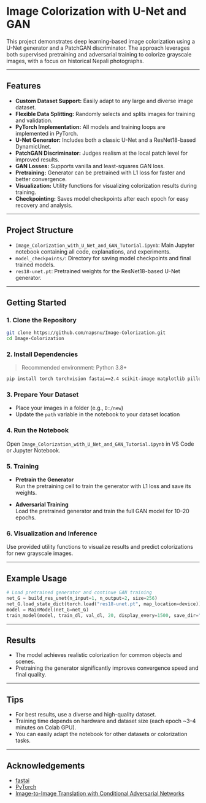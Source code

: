 # Image Colorization with U-Net and GAN

This project demonstrates deep learning-based image colorization using a U-Net generator and a PatchGAN discriminator. The approach leverages both supervised pretraining and adversarial training to colorize grayscale images, with a focus on historical Nepali photographs.

---

## Features

- **Custom Dataset Support:** Easily adapt to any large and diverse image dataset.
- **Flexible Data Splitting:** Randomly selects and splits images for training and validation.
- **PyTorch Implementation:** All models and training loops are implemented in PyTorch.
- **U-Net Generator:** Includes both a classic U-Net and a ResNet18-based DynamicUnet.
- **PatchGAN Discriminator:** Judges realism at the local patch level for improved results.
- **GAN Losses:** Supports vanilla and least-squares GAN loss.
- **Pretraining:** Generator can be pretrained with L1 loss for faster and better convergence.
- **Visualization:** Utility functions for visualizing colorization results during training.
- **Checkpointing:** Saves model checkpoints after each epoch for easy recovery and analysis.

---

## Project Structure

- `Image_Colorization_with_U_Net_and_GAN_Tutorial.ipynb`: Main Jupyter notebook containing all code, explanations, and experiments.
- `model_checkpoints/`: Directory for saving model checkpoints and final trained models.
- `res18-unet.pt`: Pretrained weights for the ResNet18-based U-Net generator.

---

## Getting Started

### 1. Clone the Repository

```bash
git clone https://github.com/napsnu/Image-Colorization.git
cd Image-Colorization
```

### 2. Install Dependencies

> Recommended environment: Python 3.8+

```bash
pip install torch torchvision fastai==2.4 scikit-image matplotlib pillow tqdm
```

### 3. Prepare Your Dataset

- Place your images in a folder (e.g., `D:/new`)
- Update the `path` variable in the notebook to your dataset location

### 4. Run the Notebook

Open `Image_Colorization_with_U_Net_and_GAN_Tutorial.ipynb` in VS Code or Jupyter Notebook.

### 5. Training

- **Pretrain the Generator**  
  Run the pretraining cell to train the generator with L1 loss and save its weights.

- **Adversarial Training**  
  Load the pretrained generator and train the full GAN model for 10–20 epochs.

### 6. Visualization and Inference

Use provided utility functions to visualize results and predict colorizations for new grayscale images.

---

## Example Usage

```python
# Load pretrained generator and continue GAN training
net_G = build_res_unet(n_input=1, n_output=2, size=256)
net_G.load_state_dict(torch.load("res18-unet.pt", map_location=device))
model = MainModel(net_G=net_G)
train_model(model, train_dl, val_dl, 20, display_every=1500, save_dir="model_checkpoints")
```

---

## Results

- The model achieves realistic colorization for common objects and scenes.
- Pretraining the generator significantly improves convergence speed and final quality.

---

## Tips

- For best results, use a diverse and high-quality dataset.
- Training time depends on hardware and dataset size (each epoch ~3–4 minutes on Colab GPU).
- You can easily adapt the notebook for other datasets or colorization tasks.

---

## Acknowledgements

- [fastai](https://www.fast.ai/)
- [PyTorch](https://pytorch.org/)
- [Image-to-Image Translation with Conditional Adversarial Networks](https://arxiv.org/abs/1611.07004)
